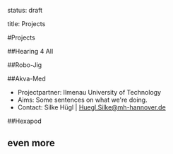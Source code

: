 status: draft

title: Projects

#Projects


##Hearing 4 All

##Robo-Jig

##Akva-Med
-   Projectpartner: Ilmenau University of Technology
-   Aims:
    Some sentences on what we're doing.
-   Contact: Silke Hügl | Huegl.Silke@mh-hannover.de

##Hexapod

## even more